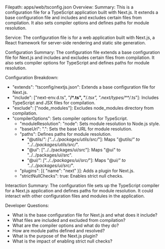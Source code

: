 Filepath: apps/web/tsconfig.json
Overview: Summary:
This is a configuration file for a TypeScript application built with Next.js. It extends a base configuration file and includes and excludes certain files from compilation. It also sets compiler options and defines paths for module resolution.

Service:
The configuration file is for a web application built with Next.js, a React framework for server-side rendering and static site generation.

Configuration Summary:
The configuration file extends a base configuration file for Next.js and includes and excludes certain files from compilation. It also sets compiler options for TypeScript and defines paths for module resolution.

Configuration Breakdown:
- "extends": "tsconfig/nextjs.json": Extends a base configuration file for Next.js.
- "include": ["next-env.d.ts", "**/*.ts", "**/*.tsx", ".next/types/**/*.ts"]: Includes TypeScript and JSX files for compilation.
- "exclude": ["node_modules"]: Excludes node_modules directory from compilation.
- "compilerOptions": Sets compiler options for TypeScript.
  - "moduleResolution": "node": Sets module resolution to Node.js style.
  - "baseUrl": ".": Sets the base URL for module resolution.
  - "paths": Defines paths for module resolution.
    - "@utils/*": ["../../packages/utils/src/*"]: Maps "@utils/*" to "../../packages/utils/src/*".
    - "@ui": ["../../packages/ui/src"]: Maps "@ui" to "../../packages/ui/src".
    - "@ui/*": ["../../packages/ui/src/*"]: Maps "@ui/*" to "../../packages/ui/src/*".
  - "plugins": [{ "name": "next" }]: Adds a plugin for Next.js.
  - "strictNullChecks": true: Enables strict null checks.

Interaction Summary:
The configuration file sets up the TypeScript compiler for a Next.js application and defines paths for module resolution. It could interact with other configuration files and modules in the application.

Developer Questions:
- What is the base configuration file for Next.js and what does it include?
- What files are included and excluded from compilation?
- What are the compiler options and what do they do?
- How are module paths defined and resolved?
- What is the purpose of the Next.js plugin?
- What is the impact of enabling strict null checks?

